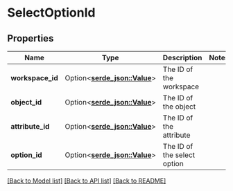# SelectOptionId

## Properties

Name | Type | Description | Notes
------------ | ------------- | ------------- | -------------
**workspace_id** | Option<[**serde_json::Value**](.md)> | The ID of the workspace | 
**object_id** | Option<[**serde_json::Value**](.md)> | The ID of the object | 
**attribute_id** | Option<[**serde_json::Value**](.md)> | The ID of the attribute | 
**option_id** | Option<[**serde_json::Value**](.md)> | The ID of the select option | 

[[Back to Model list]](../README.md#documentation-for-models) [[Back to API list]](../README.md#documentation-for-api-endpoints) [[Back to README]](../README.md)


